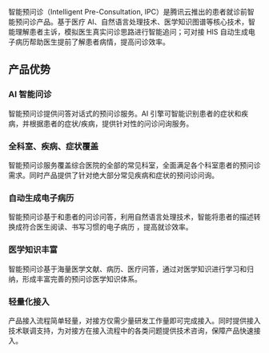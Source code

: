 智能预问诊（Intelligent Pre-Consultation, IPC）是腾讯云推出的患者就诊前智能预问诊产品。基于医疗 AI、自然语言处理技术、医学知识图谱等核心技术，智能理解患者主诉，模拟医生真实问诊思路进行智能追问；可对接 HIS 自动生成电子病历帮助医生提前了解患者病情，提高问诊效率。
## 产品优势
### AI 智能问诊
智能预问诊提供问答对话式的预问诊服务。AI 引擎可智能识别患者的症状和疾病，并根据患者的症状/疾病，提供针对性的问诊问询服务。

### 全科室、疾病、症状覆盖
智能预问诊服务覆盖综合医院的全部的常见科室，全面满足各个科室患者的预问诊需求。同时产品提供了针对绝大部分常见疾病和症状的预问诊问询。

### 自动生成电子病历
智能预问诊基于和患者的问诊问答，利用自然语言处理技术，智能将患者的描述转换成符合医生阅读、书写习惯的电子病历 ，提高就诊效率。

### 医学知识丰富
智能预问诊基于海量医学文献、病历、医疗问答，通过对医学知识进行学习和归纳，形成丰富完善的预问诊医学知识体系。

### 轻量化接入
产品接入流程简单轻量，对接方仅需少量研发工作量即可完成接入。同时提供接入技术联调支持，为对接方在接入流程中的各类问题提供技术咨询，保障产品快速接入。
